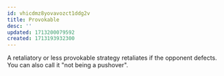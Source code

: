 ```yaml
---
id: vhicdmz8yovavozct1ddg2v
title: Provokable
desc: ''
updated: 1713200079592
created: 1713193932300
---
```


A retaliatory or less provokable strategy retaliates if the opponent defects. You can also call it "not being a pushover".

